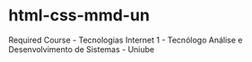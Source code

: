 # html-css-mmd-un
 Required Course - Tecnologias Internet 1 - Tecnólogo Análise e Desenvolvimento de  Sistemas - Uniube
